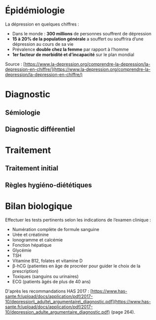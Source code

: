 <!-- Title: Dépression
     Menu: Pour les médecins / Dépression
     Created: 2023-05-30 -->

# Épidémiologie

La dépression en quelques chiffres :

- Dans le monde : **300 millions** de personnes souffrent de dépression
- **15 à 20% de la population générale** a souffert ou souffrira d’une dépression au cours de sa vie
- Prévalence **double chez la femme** par rapport à l’homme
- **1er facteur de morbidité et d’incapacité** sur le plan mondial

Source : [https://www.la-depression.org/comprendre-la-depression/la-depression-en-chiffre/](https://www.la-depression.org/comprendre-la-depression/la-depression-en-chiffre/)

# Diagnostic

## Sémiologie

<object class="schema" type="image/svg+xml" data="/static/depression/semiologie.svg"></object>

## Diagnostic différentiel

<object class="schema" type="image/svg+xml" data="/static/depression/differentiel.svg"></object>

# Traitement

## Traitement initial

<object class="schema" type="image/svg+xml" data="/static/depression/traitement.svg"></object>

## Règles hygiéno-diététiques

<object class="schema" type="image/svg+xml" data="/static/depression/RHD.svg"></object>

# Bilan biologique

Effectuer les tests pertinents selon les indications de l’examen clinique :

- Numération complète de formule sanguine
- Urée et créatinine
- Ionogramme et calcémie
- Fonction hépatique
- Glycémie
- TSH
- Vitamine B12, folates et vitamine D
- β-hCG (patientes en âge de procréer pour guider le choix de la prescription)
- Toxiques (sanguins ou urinaires)
- ECG (patients âgés de plus de 40 ans)

D'après les recommandations HAS 2017 : [https://www.has-sante.fr/upload/docs/application/pdf/2017-10/depression\_adulte\_argumentaire\_diagnostic.pdf](https://www.has-sante.fr/upload/docs/application/pdf/2017-10/depression_adulte_argumentaire_diagnostic.pdf) (page 264).
